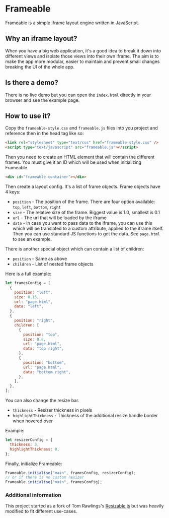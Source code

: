 # Frameable

Frameable is a simple iframe layout engine written in JavaScript.

## Why an iframe layout?

When you have a big web application, it's a good idea to break it down into different views and isolate those views into their own iframe. The aim is to make the app more modular, easier to maintain and prevent small changes breaking the UI of the whole app.

## Is there a demo?

There is no live demo but you can open the `index.html` directly in your browser and see the example page.

## How to use it?

Copy the `frameable-style.css` and `frameable.js` files into you project and reference then in the head tag like so:

```html
<link rel="stylesheet" type="text/css" href="frameable-style.css" />
<script type="text/javascript" src="frameable.js"></script>
```

Then you need to create an HTML element that will contain the different frames. You must give it an ID which will be used when initializing Frameable.

```html
<div id="frameable-container"></div>
```

Then create a layout config. It's a list of frame objects. Frame objects have 4 keys:

- `position` - The position of the frame. There are four option available: `top`, `left`, `bottom`, `right`
- `size` - The relative size of the frame. Biggest value is 1.0, smallest is 0.1
- `url` - The url that will be loaded by the iframe
- `data` - In case you want to pass data to the iframe, you can use this which will be translated to a custom attribute, applied to the iframe itself. Then you can use standard JS functions to get the data. See `page.html` to see an example.

There is another special object which can contain a list of children:

- `position` - Same as above
- `children` - List of nested frame objects

Here is a full example:

```javascript
let framesConfig = [
  {
    position: "left",
    size: 0.15,
    url: "page.html",
    data: "left",
  },
  {
    position: "right",
    children: [
      {
        position: "top",
        size: 0.8,
        url: "page.html",
        data: "top right",
      },
      {
        position: "bottom",
        url: "page.html",
        data: "bottom right",
      },
    ],
  },
];
```

You can also change the resize bar.

 * `thickness` - Resizer thickness in pixels
 * `highlightThickness` - Thickness of the additional resize handle border when hovered over

Example:

```javascript
let resizerConfig = {
  thickness: 3,
  highlightThickness: 0,
};
```

Finally, initialize Frameable:

```javascript
Frameable.initialise("main", framesConfig, resizerConfig);
// or if there is no custom resizer
Frameable.initialise("main", framesConfig);
```

### Additional information

This project started as a fork of Tom Rawlings's [Resizable.js](https://github.com/Tom-Rawlings/Resizable.js) but was heavily modified to fit different use-cases.
